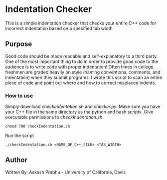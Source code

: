 # Indentation Checker

This is a simple indentation checker that checks your entire C++ code for incorrect indentation based on a specified tab width

## Purpose

Good code should be made readable and self-explanatory to a third party. One of the most important thing to do in order to provide good code to the audience is to write code with proper indentation! Often times in college, freshmen are graded heavily on style (naming conventions, comments, and indentation) when they submit programs. I wrote this script to scan an entire piece of code and point out where and how to correct misplaced indents.

### How to use

Simply download *checkIndentation.sh* and *checker.py*. Make sure you have your C++ file in the same directory as the python and bash scripts. Give executable permissions to *checkIndentation.sh*

```
chmod 700 checkIndentation.sh
```

Run the script

```
./checkIndentation.sh <NAME_OF_C++_FILE> <TAB_WIDTH>
```
## Author

Written By: Aakash Prabhu - University of California, Davis
